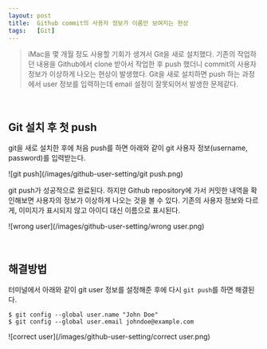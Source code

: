 ```yaml
---
layout: post
title:  Github commit의 사용자 정보가 이름만 보여지는 현상
tags:   [Git]
---
```


> iMac을 몇 개월 정도 사용할 기회가 생겨서 Git을 새로 설치했다. 기존의 작업하던 내용을 Github에서 clone 받아서 작업한 후 push 했더니 commit의 사용자 정보가 이상하게 나오는 현상이 발생했다. Git을 새로 설치하면 push 하는 과정에서 user 정보를 입력하는데 email 설정이 잘못되어서 발생한 문제같다.  

<br/>

## Git 설치 후 첫 push  

git을 새로 설치한 후에 처음 push를 하면 아래와 같이 git 사용자 정보(username, password)를 입력받는다.  

![git push](/images/github-user-setting/git push.png)   

git push가 성공적으로 완료된다.
하지만 Github repository에 가서 커밋한 내역을 확인해보면 사용자의 정보가 이상하게 나오는 것을 볼 수 있다. 기존의 사용자 정보와 다르게, 이미지가 표시되지 않고 아이디 대신 이름으로 표시된다.  

![wrong user](/images/github-user-setting/wrong user.png)   

<br/>  

## 해결방법  

터미널에서 아래와 같이 git user 정보를 설정해준 후에 다시 `git push`를 하면 해결된다.  

```
$ git config --global user.name "John Doe"
$ git config --global user.email johndoe@example.com
```  

![correct user](/images/github-user-setting/correct user.png)   
